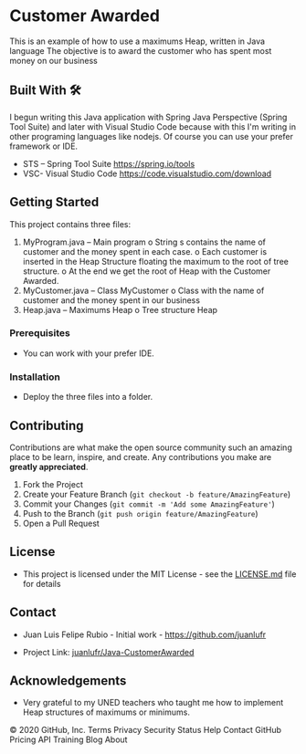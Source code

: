 <!-- CUSTOMER AWARDED -->

# Customer Awarded

This is an example of how to use a maximums Heap, written in Java language
The objective is to award the customer who has spent most money on our business

## Built With 🛠️
I begun writing this Java application with Spring Java Perspective (Spring Tool Suite) and later with Visual Studio Code because with this I'm writing in other programing languages like nodejs.
Of course you can use your prefer framework or IDE.
* STS – Spring Tool Suite https://spring.io/tools
* VSC- Visual Studio Code https://code.visualstudio.com/download


<!-- GETTING STARTED -->
## Getting Started

This project contains three files:
1.	MyProgram.java – Main program
o	String s contains the name of customer and the money spent in each case.
o	Each customer is inserted in the Heap Structure floating the maximum to the root of tree structure.
o	At the end we get the root of Heap with the Customer Awarded.
2.	MyCustomer.java – Class MyCustomer 
o	Class with the name of customer and the money spent in our business
3.	Heap.java – Maximums Heap
o	Tree structure Heap

### Prerequisites
* You can work with your prefer IDE. 


### Installation
* Deploy the three files into a folder.


<!-- CONTRIBUTING -->
## Contributing

Contributions are what make the open source community such an amazing place to be learn, inspire, and create. Any contributions you make are **greatly appreciated**.

1. Fork the Project
2. Create your Feature Branch (`git checkout -b feature/AmazingFeature`)
3. Commit your Changes (`git commit -m 'Add some AmazingFeature'`)
4. Push to the Branch (`git push origin feature/AmazingFeature`)
5. Open a Pull Request



<!-- LICENSE -->
## License

* This project is licensed under the MIT License - see the [LICENSE.md](https://github.com/juanlufr/Java-CustomerAwarded/blob/master/LICENSE.md) file for details

<!-- CONTACT -->
## Contact

* Juan Luis Felipe Rubio - Initial work - https://github.com/juanlufr

* Project Link: [juanlufr/Java-CustomerAwarded](https://github.com/juanlufr/Java-CustomerAwarded)



<!-- ACKNOWLEDGEMENTS -->
## Acknowledgements
* Very grateful to my UNED teachers who taught me how to implement Heap structures of maximums or minimums. 


© 2020 GitHub, Inc.
Terms
Privacy
Security
Status
Help
Contact GitHub
Pricing
API
Training
Blog
About
